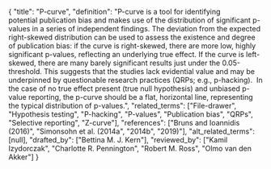 {
    "title": "P-curve",
    "definition": "P-curve is a tool for identifying potential publication bias and makes use of the distribution of significant p-values in a series of independent findings. The deviation from the expected right-skewed distribution can be used to assess the existence and degree of publication bias: if the curve is right-skewed, there are more low, highly significant p-values, reflecting an underlying true effect. If the curve is left-skewed, there are many barely significant results just under the 0.05-threshold. This suggests that the studies lack evidential value and may be underpinned by questionable research practices (QRPs; e.g., p-hacking).  In the case of no true effect present (true null hypothesis) and unbiased p-value reporting, the p-curve should be a flat, horizontal line, representing the typical distribution of p-values.",
    "related_terms": ["File-drawer", "Hypothesis testing", "P-hacking", "P-values", "Publication bias", "QRPs", "Selective reporting", "Z-curve"],
    "references": ["Bruns and Ioannidis (2016)", "Simonsohn et al. (2014a", "2014b", "2019)"],
    "alt_related_terms": [null],
    "drafted_by": ["Bettina M. J. Kern"],
    "reviewed_by": ["Kamil Izydorczak", "Charlotte R. Pennington", "Robert M. Ross", "Olmo van den Akker"]
  }
